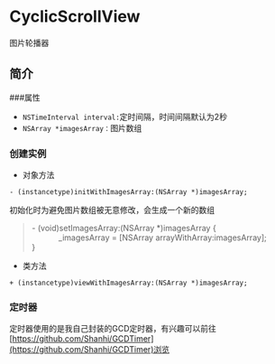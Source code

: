 # CyclicScrollView
图片轮播器

简介
-----------------
###属性
* `NSTimeInterval interval:`定时间隔，时间间隔默认为2秒
* `NSArray *imagesArray：`图片数组

### 创建实例
* 对象方法
```
- (instancetype)initWithImagesArray:(NSArray *)imagesArray;
```
初始化时为避免图片数组被无意修改，会生成一个新的数组<br />
> \- (void)setImagesArray:(NSArray *)imagesArray {<br />
>              _imagesArray = [NSArray arrayWithArray:imagesArray];<br />
> }<br />

* 类方法
```
+ (instancetype)viewWithImagesArray:(NSArray *)imagesArray;
```
### 定时器
定时器使用的是我自己封装的GCD定时器，有兴趣可以前往[https://github.com/Shanhi/GCDTimer](https://github.com/Shanhi/GCDTimer)浏览
